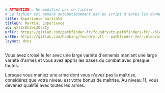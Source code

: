 ```yaml
---
# ATTENTION : Ne modifiez pas ce fichier
# Ce fichier est généré automatiquement par un script d'après les données du module Foundry VTT officiel et de sa traduction
title: Expérience martiale
titleEn: Martial Experience
id: qXl2cOh3wL3QszCy
urlFr: https://gitlab.com/pathfinder-fr/foundryvtt-pathfinder2-fr/-/blob/master/data/feats/qXl2cOh3wL3QszCy.htm
urlEn: https://gitlab.com/hooking/foundry-vtt---pathfinder-2e/-/blob/master/packs/data/feats.db/martial-experience.json
layout: dons
---
```

Vous avez croisé le fer avec une large variété d'ennemis maniant une large variété d'armes et vous avez appris les bases du combat avec presque toutes.

Lorsque vous maniez une arme dont vous n'avez pas la maîtrise, considérez que votre niveau est votre bonus de maîtrise. Au niveau 11, vous devenez qualifié avec toutes les armes.
